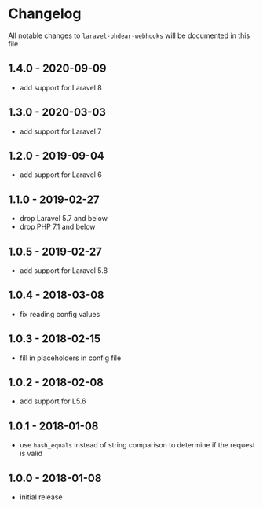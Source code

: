 # Changelog

All notable changes to `laravel-ohdear-webhooks` will be documented in this file

## 1.4.0 - 2020-09-09

- add support for Laravel 8

## 1.3.0 - 2020-03-03

- add support for Laravel 7

## 1.2.0 - 2019-09-04

- add support for Laravel 6

## 1.1.0 - 2019-02-27

- drop Laravel 5.7 and below
- drop PHP 7.1 and below

## 1.0.5 - 2019-02-27

- add support for Laravel 5.8

## 1.0.4 - 2018-03-08

- fix reading config values

## 1.0.3 - 2018-02-15

- fill in placeholders in config file

## 1.0.2 - 2018-02-08

- add support for L5.6

## 1.0.1 - 2018-01-08

- use `hash_equals` instead of string comparison to determine if the request is valid

## 1.0.0 - 2018-01-08

- initial release
